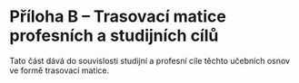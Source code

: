 # Příloha B – Trasovací matice profesních a studijních cílů

Tato část dává do souvislosti studijní a profesní cíle těchto učebních osnov ve formě trasovací matice.
